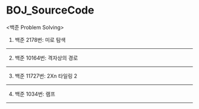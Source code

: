 # BOJ_SourceCode
<백준 Problem Solving>

1. 백준 2178번: 미로 탐색

-----------------

2. 백준 10164번: 격자상의 경로

-----------------

3. 백준 11727번: 2Xn 타일링 2

-----------------

4. 백준 1034번: 램프

-----------------

